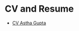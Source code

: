 # CV and Resume
- [CV Astha Gupta](https://github.com/astha736/CV-and-Resume/blob/main/CV_Astha_Gupta.pdf)
